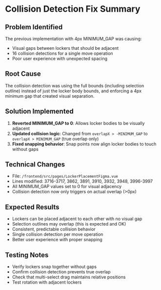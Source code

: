 # Collision Detection Fix Summary

## Problem Identified
The previous implementation with 4px MINIMUM_GAP was causing:
- Visual gaps between lockers that should be adjacent
- 16 collision detections for a single move operation
- Poor user experience with unexpected spacing

## Root Cause
The collision detection was using the full bounds (including selection outline) instead of just the locker body bounds, and enforcing a 4px minimum gap that created visual separation.

## Solution Implemented
1. **Reverted MINIMUM_GAP to 0**: Allows locker bodies to be visually adjacent
2. **Updated collision logic**: Changed from `overlapX > -MINIMUM_GAP` to `overlapX > MINIMUM_GAP` (true overlap only)
3. **Fixed snapping behavior**: Snap points now align locker bodies to touch without gaps

## Technical Changes
- File: `/frontend/src/pages/LockerPlacementFigma.vue`
- Lines modified: 3716-3717, 3862, 3891, 3910, 3932, 3948, 3996-3997
- All MINIMUM_GAP values set to 0 for visual adjacency
- Collision detection now only triggers on actual overlap (>0px)

## Expected Results
- Lockers can be placed adjacent to each other with no visual gap
- Selection outlines may overlap (this is expected and OK)
- Consistent, predictable collision behavior
- Single collision detection per move operation
- Better user experience with proper snapping

## Testing Notes
- Verify lockers snap together without gaps
- Confirm collision detection prevents true overlap
- Check that multi-select drag maintains relative positions
- Test rotation with adjacent lockers
